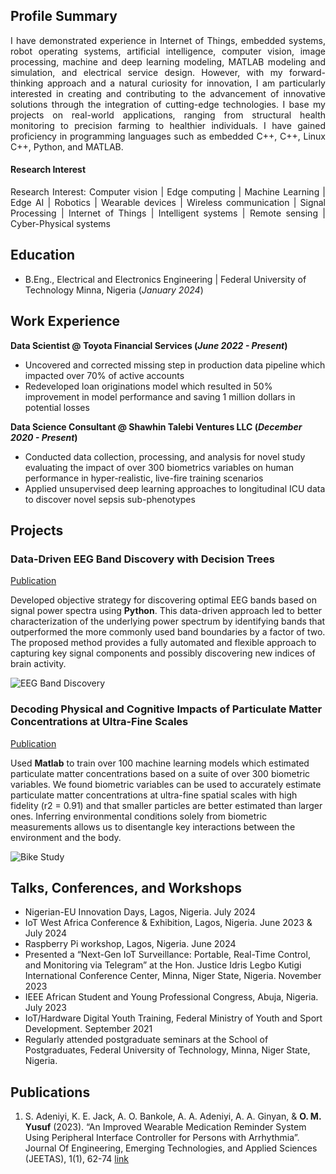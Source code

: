 ## Profile Summary
<div style='text-align: justify;'>
  I have demonstrated experience in Internet of Things, embedded systems, robot operating systems, artificial intelligence, computer vision, image processing,    machine and deep learning modeling, MATLAB modeling and simulation, and electrical service design. However, with my forward-thinking approach and a natural curiosity for innovation, I am particularly interested in creating and contributing to the advancement of innovative solutions through the integration of cutting-edge technologies. I base my projects on real-world applications, ranging from structural health monitoring to precision farming to healthier individuals. I have gained proficiency in programming languages such as embedded C++, C++, Linux C++, Python, and MATLAB.
</div>


#### Research Interest
<div style='text-align: justify;'>
Research Interest: Computer vision | Edge computing | Machine Learning | Edge AI | Robotics | Wearable devices | Wireless communication | Signal Processing | Internet of Things | Intelligent systems | Remote sensing | Cyber-Physical systems
</div>


## Education	 			        		
- B.Eng., Electrical and Electronics Engineering | Federal University of Technology Minna, Nigeria (_January 2024_)
  

## Work Experience
**Data Scientist @ Toyota Financial Services (_June 2022 - Present_)**
- Uncovered and corrected missing step in production data pipeline which impacted over 70% of active accounts
- Redeveloped loan originations model which resulted in 50% improvement in model performance and saving 1 million dollars in potential losses

**Data Science Consultant @ Shawhin Talebi Ventures LLC (_December 2020 - Present_)**
- Conducted data collection, processing, and analysis for novel study evaluating the impact of over 300 biometrics variables on human performance in hyper-realistic, live-fire training scenarios
- Applied unsupervised deep learning approaches to longitudinal ICU data to discover novel sepsis sub-phenotypes

## Projects
### Data-Driven EEG Band Discovery with Decision Trees
[Publication](https://www.mdpi.com/1424-8220/22/8/3048)

Developed objective strategy for discovering optimal EEG bands based on signal power spectra using **Python**. This data-driven approach led to better characterization of the underlying power spectrum by identifying bands that outperformed the more commonly used band boundaries by a factor of two. The proposed method provides a fully automated and flexible approach to capturing key signal components and possibly discovering new indices of brain activity.

![EEG Band Discovery](/assets/img/eeg_band_discovery.jpeg)

### Decoding Physical and Cognitive Impacts of Particulate Matter Concentrations at Ultra-Fine Scales
[Publication](https://www.mdpi.com/1424-8220/22/11/4240)

Used **Matlab** to train over 100 machine learning models which estimated particulate matter concentrations based on a suite of over 300 biometric variables. We found biometric variables can be used to accurately estimate particulate matter concentrations at ultra-fine spatial scales with high fidelity (r2 = 0.91) and that smaller particles are better estimated than larger ones. Inferring environmental conditions solely from biometric measurements allows us to disentangle key interactions between the environment and the body.

![Bike Study](/assets/img/bike_study.jpeg)

## Talks, Conferences, and Workshops
- Nigerian-EU Innovation Days, Lagos, Nigeria. July 2024
- IoT West Africa Conference & Exhibition, Lagos, Nigeria. June 2023 & July 2024
- Raspberry Pi workshop, Lagos, Nigeria. June 2024
- Presented a “Next-Gen IoT Surveillance: Portable, Real-Time Control, and Monitoring via Telegram” at the Hon. Justice Idris Legbo Kutigi International
  Conference Center, Minna, Niger State, Nigeria. November 2023
- IEEE African Student and Young Professional Congress, Abuja, Nigeria. July 2023
- IoT/Hardware Digital Youth Training, Federal Ministry of Youth and Sport Development. September 2021
- Regularly attended postgraduate seminars at the School of Postgraduates, Federal University of Technology, Minna, Niger State, Nigeria. 

## Publications
1. S. Adeniyi, K. E. Jack, A. O. Bankole, A. A. Adeniyi, A. A. Ginyan, & **O. M. Yusuf** (2023). “An Improved Wearable Medication Reminder System Using Peripheral Interface Controller for Persons with Arrhythmia”. Journal Of Engineering, Emerging Technologies, and Applied Sciences (JEETAS), 1(1), 62-74 [link](https://www.ndu.edu.ng/wp-content/uploads/journals/jeetas/62-74.pdf)
